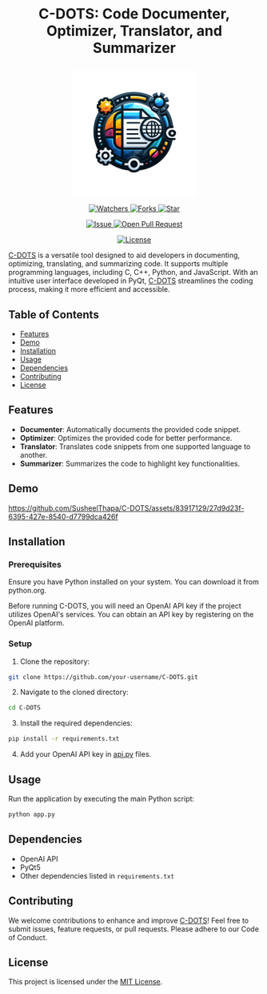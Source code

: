 # <p align="center">C-DOTS: Code Documenter, Optimizer, Translator, and Summarizer</p>

<p align="center">
    <img src="./c-dots.png" width=250 height=250 />
</p>

<p align="center">
    <p align="center">
        <a href="https://github.com/SusheelThapa/C-DOTS/" target="blank">
            <img src="https://img.shields.io/github/watchers/SusheelThapa/C-DOTS?style=for-the-badge&logo=appveyor" alt="Watchers"/>
        </a>
        <a href="https://github.com/SusheelThapa/C-DOTS/fork" target="blank">
            <img src="https://img.shields.io/github/forks/SusheelThapa/C-DOTS?style=for-the-badge&logo=appveyor" alt="Forks"/>
        </a>
        <a href="https://github.com/SusheelThapa/C-DOTS/stargazers" target="blank">
            <img src="https://img.shields.io/github/stars/SusheelThapa/C-DOTS?style=for-the-badge&logo=appveyor" alt="Star"/>
        </a>
    </p>
    <p align="center">
        <a href="https://github.com/SusheelThapa/C-DOTS/issues" target="blank">
            <img src="https://img.shields.io/github/issues/SusheelThapa/C-DOTS.svg?style=for-the-badge&logo=appveyor" alt="Issue"/>
        </a>
        <a href="https://github.com/SusheelThapa/C-DOTS/pulls" target="blank">
            <img src="https://img.shields.io/github/issues-pr/SusheelThapa/C-DOTS.svg?style=for-the-badge&logo=appveyor" alt="Open Pull Request"/>
        </a>
    </p>
    <p align="center">
        <a href="https://github.com/SusheelThapa/C-DOTS/blob/master/LICENSE" target="blank">
            <img src="https://img.shields.io/github/license/SusheelThapa/C-DOTS?style=for-the-badge&logo=appveyor" alt="License" />
        </a>
    </p>
</p>

[C-DOTS](https://github.com/SusheelThapa/C-DOTS) is a versatile tool designed to aid developers in documenting, optimizing, translating, and summarizing code. It supports multiple programming languages, including C, C++, Python, and JavaScript. With an intuitive user interface developed in PyQt, [C-DOTS](https://github.com/SusheelThapa/C-DOTS) streamlines the coding process, making it more efficient and accessible.

## Table of Contents

- [Features](#features)
- [Demo](#demo)
- [Installation](#installation)
- [Usage](#usage)
- [Dependencies](#dependencies)
- [Contributing](#contributing)
- [License](#license)

## Features

- **Documenter**: Automatically documents the provided code snippet.
- **Optimizer**: Optimizes the provided code for better performance.
- **Translator**: Translates code snippets from one supported language to another.
- **Summarizer**: Summarizes the code to highlight key functionalities.

## Demo

https://github.com/SusheelThapa/C-DOTS/assets/83917129/27d9d23f-6395-427e-8540-d7799dca426f

## Installation

### Prerequisites

Ensure you have Python installed on your system. You can download it from python.org.

Before running C-DOTS, you will need an OpenAI API key if the project utilizes OpenAI's services. You can obtain an API key by registering on the OpenAI platform.

### Setup

1. Clone the repository:

```bash
git clone https://github.com/your-username/C-DOTS.git
```

2. Navigate to the cloned directory:

```bash
cd C-DOTS
```

3. Install the required dependencies:

```bash
pip install -r requirements.txt
```

4. Add your OpenAI API key in [api.py](./api.py#L4) files.

## Usage

Run the application by executing the main Python script:

```bash
python app.py
```

## Dependencies

- OpenAI API
- PyQt5
- Other dependencies listed in `requirements.txt`

## Contributing

We welcome contributions to enhance and improve [C-DOTS](https://github.com/SusheelThapa/C-DOTS)! Feel free to submit issues, feature requests, or pull requests. Please adhere to our Code of Conduct.

## License

This project is licensed under the [MIT License](/LICENSE).
